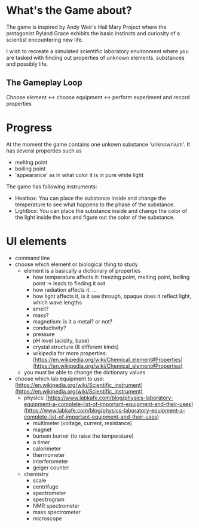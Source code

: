 # What's the Game about?

The game is inspired by Andy Weir's Hail Mary Project where the protagonist Ryland Grace exhibits the basic instincts and curiosity of a scientist encountering new life.

I wish to recreate a simulated scientific laboratory environment where you are tasked with finding out properties of unknown elements, substances and possibly life.

## The Gameplay Loop

Choose element ↔ choose equipment ↔ perform experiment and record properties

# Progress

At the moment the game contains one unkown substance 'unknownium'. It has several properties such as 
- melting point
- boiling point
- 'appearance' as in what color it is in pure white light

The game has following instruments:
- Heatbox: You can place the substance inside and change the temperature to see what happens to the phase of the substance.
- Lightbox: You can place the substance inside and change the color of the light inside the box and figure out the color of the substance.

# UI elements

- command line
- choose which element or biological thing to study
    - element is a basically a dictionary of properties
        - how temperature affects it: freezing point, melting point, boiling point → leads to finding it out
        - how radiation affects it: ...
        - how light affects it, is it see through, opaque does it reflect light, which wave lengths
        - smell?
        - mass?
        - magnetism: is it a metal? or not?
        - conductivity?
        - pressure
        - pH level (acidity, base)
        - crystal structure (8 different kinds)
        - wikipedia for more properties: [https://en.wikipedia.org/wiki/Chemical_element#Properties](https://en.wikipedia.org/wiki/Chemical_element#Properties)
    - you must be able to change the dictionary values
- choose which lab equipment to use: [https://en.wikipedia.org/wiki/Scientific_instrument](https://en.wikipedia.org/wiki/Scientific_instrument)
    - physics: [https://www.labkafe.com/blog/physics-laboratory-equipment-a-complete-list-of-important-equipment-and-their-uses](https://www.labkafe.com/blog/physics-laboratory-equipment-a-complete-list-of-important-equipment-and-their-uses)
        - multimeter (voltage, current, resistance)
        - magnet
        - bunsen burner (to raise the temperature)
        - a timer
        - calorimeter
        - thermometer
        - interferometer
        - geiger counter
    - chemistry
        - scale
        - centrifuge
        - spectrometer
        - spectrogram
        - NMR spectrometer
        - mass spectrometer
        - microscope

